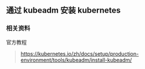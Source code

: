 ## 通过 kubeadm 安装 kubernetes

### 相关资料

官方教程

> https://kubernetes.io/zh/docs/setup/production-environment/tools/kubeadm/install-kubeadm/

